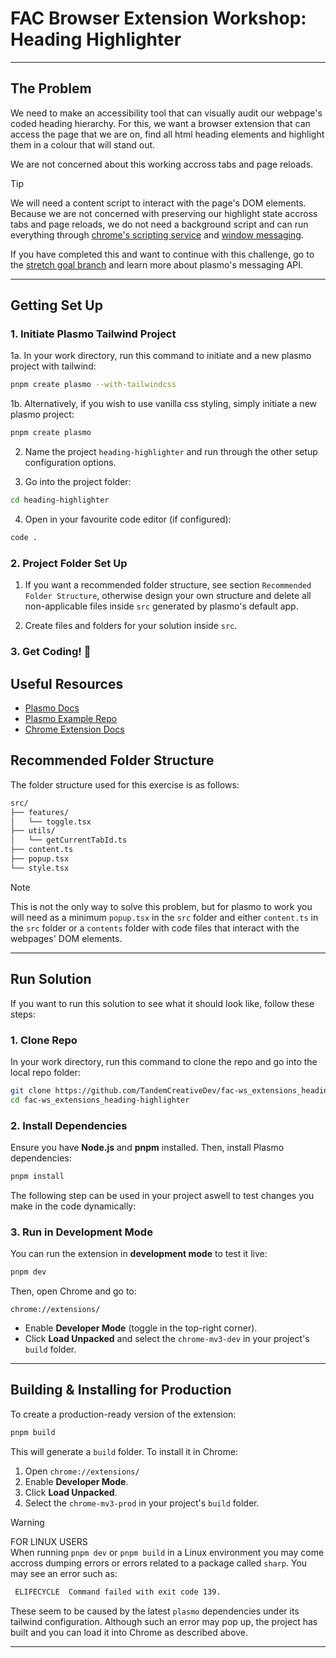 # FAC Browser Extension Workshop: Heading Highlighter

---

## The Problem

We need to make an accessibility tool that can visually audit our webpage's coded heading hierarchy. For this, we want a browser extension that can access the page that we are on, find all html heading elements and highlight them in a colour that will stand out.

We are not concerned about this working accross tabs and page reloads.

> [!TIP]
> We will need a content script to interact with the page's DOM elements. Because we are not concerned with preserving our highlight state accross tabs and page reloads, we do not need a background script and can run everything through [chrome's scripting service](https://developer.chrome.com/docs/extensions/reference/api/scripting) and [window messaging](https://developer.mozilla.org/en-US/docs/Web/API/Window/postMessage).

If you have completed this and want to continue with this challenge, go to the [stretch goal branch](https://github.com/TandemCreativeDev/fac-ws_extensions_heading-highlighter/tree/stretch) and learn more about plasmo's messaging API.

---

## Getting Set Up

### **1. Initiate Plasmo Tailwind Project**

1a. In your work directory, run this command to initiate and a new plasmo project with tailwind:

```sh
pnpm create plasmo --with-tailwindcss
```

1b. Alternatively, if you wish to use vanilla css styling, simply initiate a new plasmo project:

```sh
pnpm create plasmo
```

2. Name the project `heading-highlighter` and run through the other setup configuration options.

3. Go into the project folder:

```sh
cd heading-highlighter
```

4. Open in your favourite code editor (if configured):

```sh
code .
```

### **2. Project Folder Set Up**

1. If you want a recommended folder structure, see section `Recommended Folder Structure`, otherwise design your own structure and delete all non-applicable files inside `src` generated by plasmo's default app.

2. Create files and folders for your solution inside `src`.

### **3. Get Coding!** 🚀

## Useful Resources

- [Plasmo Docs](https://docs.plasmo.com/)
- [Plasmo Example Repo](https://github.com/PlasmoHQ/examples)
- [Chrome Extension Docs](https://developer.chrome.com/docs/extensions)

## Recommended Folder Structure

The folder structure used for this exercise is as follows:

```bash
src/
├── features/
│   └── toggle.tsx
├── utils/
│   └── getCurrentTabId.ts
├── content.ts
├── popup.tsx
└── style.tsx
```

> [!NOTE]
> This is not the only way to solve this problem, but for plasmo to work you will need as a minimum `popup.tsx` in the `src` folder and either `content.ts` in the `src` folder or a `contents` folder with code files that interact with the webpages' DOM elements.

---

## Run Solution

If you want to run this solution to see what it should look like, follow these steps:

### **1. Clone Repo**

In your work directory, run this command to clone the repo and go into the local repo folder:

```sh
git clone https://github.com/TandemCreativeDev/fac-ws_extensions_heading-highlighter.git
cd fac-ws_extensions_heading-highlighter
```

### **2. Install Dependencies**

Ensure you have **Node.js** and **pnpm** installed. Then, install Plasmo dependencies:

```sh
pnpm install
```

The following step can be used in your project aswell to test changes you make in the code dynamically:

### **3. Run in Development Mode**

You can run the extension in **development mode** to test it live:

```sh
pnpm dev
```

Then, open Chrome and go to:

```
chrome://extensions/
```

- Enable **Developer Mode** (toggle in the top-right corner).
- Click **Load Unpacked** and select the `chrome-mv3-dev` in your project's `build` folder.

---

## Building & Installing for Production

To create a production-ready version of the extension:

```sh
pnpm build
```

This will generate a `build` folder. To install it in Chrome:

1. Open `chrome://extensions/`
2. Enable **Developer Mode**.
3. Click **Load Unpacked**.
4. Select the `chrome-mv3-prod` in your project's `build` folder.

> [!WARNING]
> FOR LINUX USERS\
> When running `pnpm dev` or `pnpm build` in a Linux environment you may come accross dumping errors or errors related to a package called `sharp`. You may see an error such as:
>
> ```sh
>  ELIFECYCLE  Command failed with exit code 139.
> ```
>
> These seem to be caused by the latest `plasmo` dependencies under its tailwind configuration. Although such an error may pop up, the project has built and you can load it into Chrome as described above.

---
